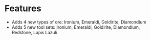 # Features
- Adds 4 new types of ore: Ironium, Emeraldi, Goldirite, Diamondium
- Adds 5 new tool sets: Ironium, Emeraldi, Goldirite, Diamondium, Redstone, Lapis Lazuli